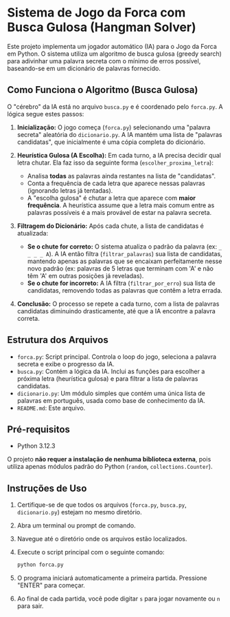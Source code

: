 # Sistema de Jogo da Forca com Busca Gulosa (Hangman Solver)

Este projeto implementa um jogador automático (IA) para o Jogo da Forca em Python. O sistema utiliza um algoritmo de busca gulosa (greedy search) para adivinhar uma palavra secreta com o mínimo de erros possível, baseando-se em um dicionário de palavras fornecido.

## Como Funciona o Algoritmo (Busca Gulosa)

O "cérebro" da IA está no arquivo `busca.py` e é coordenado pelo `forca.py`. A lógica segue estes passos:

1.  **Inicialização:** O jogo começa (`forca.py`) selecionando uma "palavra secreta" aleatória do `dicionario.py`. A IA mantém uma lista de "palavras candidatas", que inicialmente é uma cópia completa do dicionário.

2.  **Heurística Gulosa (A Escolha):** Em cada turno, a IA precisa decidir qual letra chutar. Ela faz isso da seguinte forma (`escolher_proxima_letra`):
    * Analisa **todas** as palavras ainda restantes na lista de "candidatas".
    * Conta a frequência de cada letra que aparece nessas palavras (ignorando letras já tentadas).
    * A "escolha gulosa" é chutar a letra que aparece com **maior frequência**. A heurística assume que a letra mais comum entre as palavras possíveis é a mais provável de estar na palavra secreta.

3.  **Filtragem do Dicionário:** Após cada chute, a lista de candidatas é atualizada:
    * **Se o chute for correto:** O sistema atualiza o padrão da palavra (ex: `_ _ _ _ A`). A IA então filtra (`filtrar_palavras`) sua lista de candidatas, mantendo apenas as palavras que se encaixam perfeitamente nesse novo padrão (ex: palavras de 5 letras que terminam com 'A' e não têm 'A' em outras posições já reveladas).
    * **Se o chute for incorreto:** A IA filtra (`filtrar_por_erro`) sua lista de candidatas, removendo todas as palavras que contêm a letra errada.

4.  **Conclusão:** O processo se repete a cada turno, com a lista de palavras candidatas diminuindo drasticamente, até que a IA encontre a palavra correta.

## Estrutura dos Arquivos

* `forca.py`: Script principal. Controla o loop do jogo, seleciona a palavra secreta e exibe o progresso da IA.
* `busca.py`: Contém a lógica da IA. Inclui as funções para escolher a próxima letra (heurística gulosa) e para filtrar a lista de palavras candidatas.
* `dicionario.py`: Um módulo simples que contém uma única lista de palavras em português, usada como base de conhecimento da IA.
* `README.md`: Este arquivo.

## Pré-requisitos

* Python 3.12.3

O projeto **não requer a instalação de nenhuma biblioteca externa**, pois utiliza apenas módulos padrão do Python (`random`, `collections.Counter`).

## Instruções de Uso

1.  Certifique-se de que todos os arquivos (`forca.py`, `busca.py`, `dicionario.py`) estejam no mesmo diretório.
2.  Abra um terminal ou prompt de comando.
3.  Navegue até o diretório onde os arquivos estão localizados.
4.  Execute o script principal com o seguinte comando:

    ```bash
    python forca.py
    ```

5.  O programa iniciará automaticamente a primeira partida. Pressione "ENTER" para começar.
6.  Ao final de cada partida, você pode digitar `s` para jogar novamente ou `n` para sair.